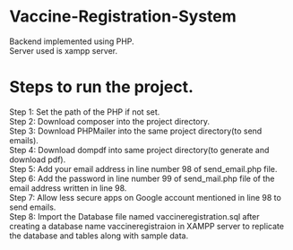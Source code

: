 # Vaccine-Registration-System

Backend implemented using PHP.<br />
Server used is xampp server.

# Steps to run the project.
Step 1: Set the path of the PHP if not set.<br />
Step 2: Download composer into the project directory.<br />
Step 3: Download PHPMailer into the same project directory(to send emails).<br />
Step 4: Download dompdf into same project directory(to generate and download pdf).<br />
Step 5: Add your email address in line number 98 of send_email.php file.<br />
Step 6: Add the password in line number 99 of send_mail.php file of the email address written in line 98.<br />
Step 7: Allow less secure apps on Google account mentioned in line 98 to send emails.<br />
Step 8: Import the Database file named vaccineregistration.sql after creating a database name vaccineregistraion in XAMPP server to replicate the database and tables along with           sample data.<br />
